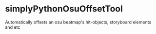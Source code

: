 # simplyPythonOsuOffsetTool
Automatically offsets an osu beatmap's hit-objects, storyboard elements and etc
